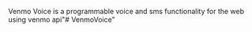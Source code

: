 Venmo Voice is a programmable voice and sms functionality for the web using venmo api"# VenmoVoice" 
